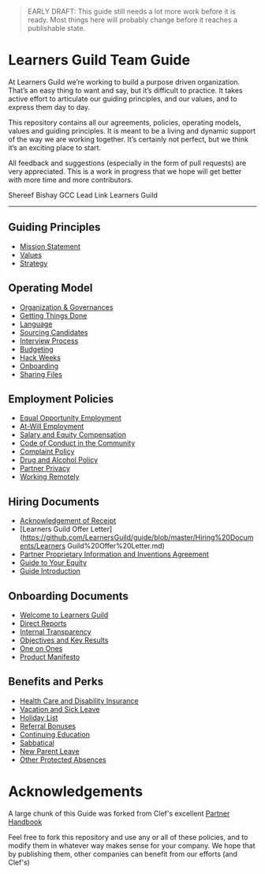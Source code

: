 > EARLY DRAFT: This guide still needs a lot more work before it is ready. Most things here will probably change before it reaches a publishable state.

# Learners Guild Team Guide

At Learners Guild we’re working to build a purpose driven organization. That’s an easy thing to want and say, but it’s difficult to practice. It takes active effort to articulate our guiding principles, and our values, and to express them day to day.

This repository contains all our agreements, policies, operating models, values and guiding principles. It is meant to be a living and dynamic support of the way we are working together. It’s certainly not perfect, but we think it’s an exciting place to start.

All feedback and suggestions (especially in the form of pull requests) are very appreciated. This is a work in progress that we hope will get better with more time and more contributors.

Shereef Bishay
GCC Lead Link
Learners Guild

***


## Guiding Principles
* [Mission Statement](https://github.com/LearnersGuild/guide/blob/master/Guiding%20Principles/Mission%20Statement.md)
* [Values](https://github.com/LearnersGuild/guide/blob/master/Guiding%20Principles/Learners%20Guild%20Values.md)
* [Strategy](https://github.com/LearnersGuild/guide/blob/master/Guiding%20Principles/Strategy.md)

## Operating Model
* [Organization & Governances](https://github.com/LearnersGuild/guide/blob/master/Operating%20Model/Organization%20and%20Governance.md)
* [Getting Things Done](https://github.com/LearnersGuild/guide/blob/master/Operating%20Model/GTD.md)
* [Language](https://github.com/LearnersGuild/guide/blob/master/Operating%20Model/Language.md)
* [Sourcing Candidates](https://github.com/LearnersGuild/guide/blob/master/Operating%20Model/Sourcing%20Candidates.md)
* [Interview Process](https://github.com/LearnersGuild/guide/blob/master/Operating%20Model/Interview%20Process.md)
* [Budgeting](https://github.com/LearnersGuild/guide/blob/master/Operating%20Model/Budgeting.md)
* [Hack Weeks](https://github.com/LearnersGuild/guide/blob/master/Operating%20Model/Hack%20Weeks.md)
* [Onboarding](https://github.com/LearnersGuild/guide/blob/master/Operating%20Model/Onboarding.md)
* [Sharing Files](https://github.com/LearnersGuild/guide/blob/master/Operating%20Model/Sharing%20Files.md)

## Employment Policies
* [Equal Opportunity Employment](https://github.com/LearnersGuild/guide/blob/master/Employment%20Policies/Equal%20Opportunity%20Employment.md)
* [At-Will Employment](https://github.com/LearnersGuild/guide/blob/master/Employment%20Policies/At-Will%20Employment.md)
* [Salary and Equity Compensation](https://github.com/LearnersGuild/guide/blob/master/Employment%20Policies/Salary%20and%20Equity%20Compensation.md)
* [Code of Conduct in the Community](https://github.com/LearnersGuild/guide/blob/master/Employment%20Policies/Code%20of%20Conduct%20in%20the%20Community.md)
* [Complaint Policy](https://github.com/LearnersGuild/guide/blob/master/Employment%20Policies/Complaint%20Policy.md)
* [Drug and Alcohol Policy](https://github.com/LearnersGuild/guide/blob/master/Employment%20Policies/Drug%20and%20Alcohol%20Policy.md)
* [Partner Privacy](https://github.com/LearnersGuild/guide/blob/master/Employment%20Policies/Partner%20Privacy.md)
* [Working Remotely](https://github.com/LearnersGuild/guide/blob/master/Employment%20Policies/Working%20Remotely.md)

## Hiring Documents
* [Acknowledgement of Receipt](https://github.com/LearnersGuild/guide/blob/master/Hiring%20Documents/Acknowledgment%20of%20Receipt.md)
* [Learners Guild Offer Letter](https://github.com/LearnersGuild/guide/blob/master/Hiring%20Documents/Learners Guild%20Offer%20Letter.md)
* [Partner Proprietary Information and Inventions Agreement](https://github.com/LearnersGuild/guide/blob/master/Hiring%20Documents/Partner%20Proprietary%20Information%20and%20Inventions%20Assignment%20Agreement.md)
* [Guide to Your Equity](https://github.com/LearnersGuild/guide/blob/master/Hiring%20Documents/Guide%20to%20Your%20Equity.md)
* [Guide Introduction](https://github.com/LearnersGuild/guide/blob/master/Hiring%20Documents/Guide%20Introduction.md)

## Onboarding Documents
* [Welcome to Learners Guild](https://github.com/LearnersGuild/guide/blob/master/Onboarding%20Documents/Welcome%20to%20Clef.md)
* [Direct Reports](https://github.com/LearnersGuild/guide/blob/master/Onboarding%20Documents/Direct%20Reports.md)
* [Internal Transparency](https://github.com/LearnersGuild/guide/blob/master/Onboarding%20Documents/Internal%20Transparency.md)
* [Objectives and Key Results](https://github.com/LearnersGuild/guide/blob/master/Onboarding%20Documents/Objectives%20and%20Key%20Results.md)
* [One on Ones](https://github.com/LearnersGuild/guide/blob/master/Onboarding%20Documents/One%20on%20Ones.md)
* [Product Manifesto](https://github.com/LearnersGuild/guide/blob/master/Onboarding%20Documents/Product%20Manifesto.md)

## Benefits and Perks
* [Health Care and Disability Insurance](https://github.com/LearnersGuild/guide/blob/master/Benefits%20and%20Perks/Healthcare%20and%20Disability%20Insurance.md)
* [Vacation and Sick Leave](https://github.com/LearnersGuild/guide/blob/master/Benefits%20and%20Perks/Vacation%20and%20Sick%20Leave.md)
* [Holiday List](https://github.com/LearnersGuild/guide/blob/master/Benefits%20and%20Perks/Holiday%20List.md)
* [Referral Bonuses](https://github.com/LearnersGuild/guide/blob/master/Benefits%20and%20Perks/Referral%20Bonuses.md)
* [Continuing Education](https://github.com/LearnersGuild/guide/blob/master/Benefits%20and%20Perks/Continuing%20Education.md)
* [Sabbatical](https://github.com/LearnersGuild/guide/blob/master/Benefits%20and%20Perks/Sabbatical.md)
* [New Parent Leave](https://github.com/LearnersGuild/guide/blob/master/Benefits%20and%20Perks/New%20Parent%20Leave.md)
* [Other Protected Absences](https://github.com/LearnersGuild/guide/blob/master/Benefits%20and%20Perks/Other%20Protected%20Absences.md)



# Acknowledgements

A large chunk of this Guide was forked from Clef's excellent [Partner Handbook](https://github.com/clef/handbook)

Feel free to fork this repository and use any or all of these policies, and to modify them in whatever way makes sense for your company. We hope that by publishing them, other companies can benefit from our efforts (and Clef's)
